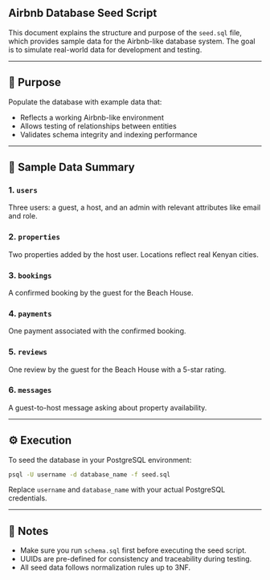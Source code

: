 ## Airbnb Database Seed Script

This document explains the structure and purpose of the `seed.sql` file, which provides sample data for the Airbnb-like database system. The goal is to simulate real-world data for development and testing.

---

## 🌱 Purpose

Populate the database with example data that:

* Reflects a working Airbnb-like environment
* Allows testing of relationships between entities
* Validates schema integrity and indexing performance

---

## 📄 Sample Data Summary

### 1. `users`

Three users: a guest, a host, and an admin with relevant attributes like email and role.

### 2. `properties`

Two properties added by the host user. Locations reflect real Kenyan cities.

### 3. `bookings`

A confirmed booking by the guest for the Beach House.

### 4. `payments`

One payment associated with the confirmed booking.

### 5. `reviews`

One review by the guest for the Beach House with a 5-star rating.

### 6. `messages`

A guest-to-host message asking about property availability.

---

## ⚙️ Execution

To seed the database in your PostgreSQL environment:

```bash
psql -U username -d database_name -f seed.sql
```

Replace `username` and `database_name` with your actual PostgreSQL credentials.

---

## 🧠 Notes

* Make sure you run `schema.sql` first before executing the seed script.
* UUIDs are pre-defined for consistency and traceability during testing.
* All seed data follows normalization rules up to 3NF.

